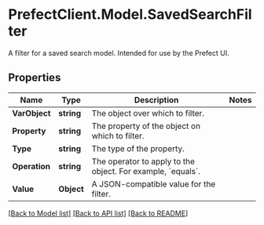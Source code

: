 # PrefectClient.Model.SavedSearchFilter
A filter for a saved search model. Intended for use by the Prefect UI.

## Properties

Name | Type | Description | Notes
------------ | ------------- | ------------- | -------------
**VarObject** | **string** | The object over which to filter. | 
**Property** | **string** | The property of the object on which to filter. | 
**Type** | **string** | The type of the property. | 
**Operation** | **string** | The operator to apply to the object. For example, &#x60;equals&#x60;. | 
**Value** | **Object** | A JSON-compatible value for the filter. | 

[[Back to Model list]](../README.md#documentation-for-models) [[Back to API list]](../README.md#documentation-for-api-endpoints) [[Back to README]](../README.md)

